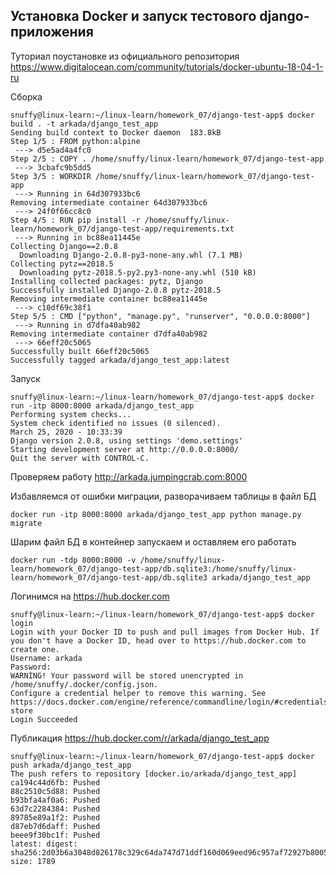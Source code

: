 ## Установка Docker и запуск тестового django-приложения 

Туториал поустановке из официального репозитория https://www.digitalocean.com/community/tutorials/docker-ubuntu-18-04-1-ru

Сборка
```
snuffy@linux-learn:~/linux-learn/homework_07/django-test-app$ docker build . -t arkada/django_test_app
Sending build context to Docker daemon  183.8kB
Step 1/5 : FROM python:alpine
 ---> d5e5ad4a4fc0
Step 2/5 : COPY . /home/snuffy/linux-learn/homework_07/django-test-app
 ---> 3cbafc9b5dd5
Step 3/5 : WORKDIR /home/snuffy/linux-learn/homework_07/django-test-app
 ---> Running in 64d307933bc6
Removing intermediate container 64d307933bc6
 ---> 24f0f66cc8c0
Step 4/5 : RUN pip install -r /home/snuffy/linux-learn/homework_07/django-test-app/requirements.txt
 ---> Running in bc88ea11445e
Collecting Django==2.0.8
  Downloading Django-2.0.8-py3-none-any.whl (7.1 MB)
Collecting pytz==2018.5
  Downloading pytz-2018.5-py2.py3-none-any.whl (510 kB)
Installing collected packages: pytz, Django
Successfully installed Django-2.0.8 pytz-2018.5
Removing intermediate container bc88ea11445e
 ---> c10df69c38f1
Step 5/5 : CMD ["python", "manage.py", "runserver", "0.0.0.0:8000"]
 ---> Running in d7dfa40ab982
Removing intermediate container d7dfa40ab982
 ---> 66eff20c5065
Successfully built 66eff20c5065
Successfully tagged arkada/django_test_app:latest
```
Запуск
```
snuffy@linux-learn:~/linux-learn/homework_07/django-test-app$ docker run -itp 8000:8000 arkada/django_test_app                                               Performing system checks...
System check identified no issues (0 silenced).
March 25, 2020 - 10:33:39
Django version 2.0.8, using settings 'demo.settings'
Starting development server at http://0.0.0.0:8000/
Quit the server with CONTROL-C.
```
Проверяем работу http://arkada.jumpingcrab.com:8000

Избавляемся от ошибки миграции, разворачиваем таблицы в файл БД 
```
docker run -itp 8000:8000 arkada/django_test_app python manage.py migrate 
```
Шарим файл БД в контейнер запускаем и оставляем его работать 
```
docker run -tdp 8000:8000 -v /home/snuffy/linux-learn/homework_07/django-test-app/db.sqlite3:/home/snuffy/linux-learn/homework_07/django-test-app/db.sqlite3 arkada/django_test_app
```
Логинимся на https://hub.docker.com
```
snuffy@linux-learn:~/linux-learn/homework_07/django-test-app$ docker login
Login with your Docker ID to push and pull images from Docker Hub. If you don't have a Docker ID, head over to https://hub.docker.com to create one.
Username: arkada
Password:
WARNING! Your password will be stored unencrypted in /home/snuffy/.docker/config.json.
Configure a credential helper to remove this warning. See
https://docs.docker.com/engine/reference/commandline/login/#credentials-store
Login Succeeded
```
Публикация https://hub.docker.com/r/arkada/django_test_app
```
snuffy@linux-learn:~/linux-learn/homework_07/django-test-app$ docker push arkada/django_test_app
The push refers to repository [docker.io/arkada/django_test_app]
ca194c44d6fb: Pushed
88c2510c5d88: Pushed
b93bfa4af0a6: Pushed
63d7c2284384: Pushed
89785e89a1f2: Pushed
d87eb7d6daff: Pushed
beee9f30bc1f: Pushed
latest: digest: sha256:2d03b6a3048d826178c329c64da747d71ddf160d069eed96c957af72927b8005 size: 1789
```
